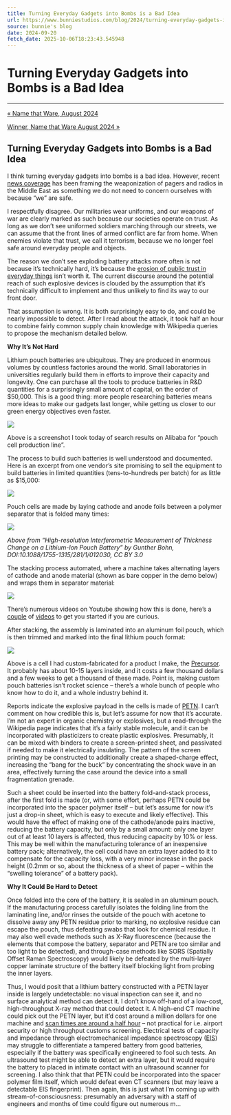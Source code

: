 ```yaml
---
title: Turning Everyday Gadgets into Bombs is a Bad Idea
url: https://www.bunniestudios.com/blog/2024/turning-everyday-gadgets-into-bombs-is-a-bad-idea/
source: bunnie's blog
date: 2024-09-20
fetch_date: 2025-10-06T18:23:43.545948
---
```


# Turning Everyday Gadgets into Bombs is a Bad Idea

---

[« Name that Ware, August 2024](https://www.bunniestudios.com/blog/2024/name-that-ware-august-2024/)

[Winner, Name that Ware August 2024 »](https://www.bunniestudios.com/blog/2024/winner-name-that-ware-august-2024/)

## Turning Everyday Gadgets into Bombs is a Bad Idea

I think turning everyday gadgets into bombs is a bad idea. However, recent [news coverage](https://edition.cnn.com/2024/09/17/business/pagers-cell-phones-batteries/index.html) has been framing the weaponization of pagers and radios in the Middle East as something we do not need to concern ourselves with because “we” are safe.

I respectfully disagree. Our militaries wear uniforms, and our weapons of war are clearly marked as such because our societies operate on trust. As long as we don’t see uniformed soldiers marching through our streets, we can assume that the front lines of armed conflict are far from home. When enemies violate that trust, we call it terrorism, because we no longer feel safe around everyday people and objects.

The reason we don’t see exploding battery attacks more often is not because it’s technically hard, it’s because the [erosion of public trust in everyday things](https://www.npr.org/2021/09/06/1034631928/the-cias-hunt-for-bin-laden-has-had-lasting-repercussions-for-ngos-in-pakistan) isn’t worth it. The current discourse around the potential reach of such explosive devices is clouded by the assumption that it’s technically difficult to implement and thus unlikely to find its way to our front door.

That assumption is wrong. It is both surprisingly easy to do, and could be nearly impossible to detect. After I read about the attack, it took half an hour to combine fairly common supply chain knowledge with Wikipedia queries to propose the mechanism detailed below.

**Why It’s Not Hard**

Lithium pouch batteries are ubiquitous. They are produced in enormous volumes by countless factories around the world. Small laboratories in universities regularly build them in efforts to improve their capacity and longevity. One can purchase all the tools to produce batteries in R&D quantities for a surprisingly small amount of capital, on the order of $50,000. This is a good thing: more people researching batteries means more ideas to make our gadgets last longer, while getting us closer to our green energy objectives even faster.

![](https://bunniefoo.com/bunnie/bp24-alibaba1.png)

Above is a screenshot I took today of search results on Alibaba for “pouch cell production line”.

The process to build such batteries is well understood and documented. Here is an excerpt from one vendor’s site promising to sell the equipment to build batteries in limited quantities (tens-to-hundreds per batch) for as little as $15,000:

![](https://bunniefoo.com/bunnie/bp24-alibaba2.png)

Pouch cells are made by laying cathode and anode foils between a polymer separator that is folded many times:

![](https://bunniefoo.com/bunnie/bp24-layers.png)

*Above from “High-resolution Interferometric Measurement of Thickness Change on a Lithium-Ion Pouch Battery” by Gunther Bohn, DOI:10.1088/1755-1315/281/1/012030, CC BY 3.0*

The stacking process automated, where a machine takes alternating layers of cathode and anode material (shown as bare copper in the demo below) and wraps them in separator material:

![](https://bunniefoo.com/bunnie/bp24-battery2.gif)

There’s numerous videos on Youtube showing how this is done, here’s a [couple](https://www.youtube.com/watch?v=x7t67EQzwUY) of [videos](https://www.youtube.com/watch?v=GnQ-HLZH41c) to get you started if you are curious.

After stacking, the assembly is laminated into an aluminum foil pouch, which is then trimmed and marked into the final lithium pouch format:

![](https://bunniefoo.com/bunnie/bp24-precursor_cell.jpg)

Above is a cell I had custom-fabricated for a product I make, the [Precursor](https://precursor.dev). It probably has about 10-15 layers inside, and it costs a few thousand dollars and a few weeks to get a thousand of these made. Point is, making custom pouch batteries isn’t rocket science – there’s a whole bunch of people who know how to do it, and a whole industry behind it.

Reports indicate the explosive payload in the cells is made of [PETN](https://en.wikipedia.org/wiki/Pentaerythritol_tetranitrate). I can’t comment on how credible this is, but let’s assume for now that it’s accurate. I’m not an expert in organic chemistry or explosives, but a read-through the Wikipedia page indicates that it’s a fairly stable molecule, and it can be incorporated with plasticizers to create plastic explosives. Presumably, it can be mixed with binders to create a screen-printed sheet, and passivated if needed to make it electrically insulating. The pattern of the screen printing may be constructed to additionally create a shaped-charge effect, increasing the “bang for the buck” by concentrating the shock wave in an area, effectively turning the case around the device into a small fragmentation grenade.

Such a sheet could be inserted into the battery fold-and-stack process, after the first fold is made (or, with some effort, perhaps PETN could be incorporated into the spacer polymer itself – but let’s assume for now it’s just a drop-in sheet, which is easy to execute and likely effective). This would have the effect of making one of the cathode/anode pairs inactive, reducing the battery capacity, but only by a small amount: only one layer out of at least 10 layers is affected, thus reducing capacity by 10% or less. This may be well within the manufacturing tolerance of an inexpensive battery pack; alternatively, the cell could have an extra layer added to it to compensate for the capacity loss, with a very minor increase in the pack height (0.2mm or so, about the thickness of a sheet of paper – within the “swelling tolerance” of a battery pack).

**Why It Could Be Hard to Detect**

Once folded into the core of the battery, it is sealed in an aluminum pouch. If the manufacturing process carefully isolates the folding line from the laminating line, and/or rinses the outside of the pouch with acetone to dissolve away any PETN residue prior to marking, no explosive residue can escape the pouch, thus defeating swabs that look for chemical residue. It may also well evade methods such as X-Ray fluorescence (because the elements that compose the battery, separator and PETN are too similar and too light to be detected), and through-case methods like SORS (Spatially Offset Raman Spectroscopy) would likely be defeated by the multi-layer copper laminate structure of the battery itself blocking light from probing the inner layers.

Thus, I would posit that a lithium battery constructed with a PETN layer inside is largely undetectable: no visual inspection can see it, and no surface analytical method can detect it. I don’t know off-hand of a low-cost, high-throughput X-ray method that could detect it. A high-end CT machine could pick out the PETN layer, but it’d cost around a million dollars for one machine and [scan times are around a half hour](https://www.ncbi.nlm.nih.gov/pmc/articles/PMC4755519/) – not practical for i.e. airport security or high throughput customs screening. Electrical tests of capacity and impedance through electromechanical impedance spectroscopy ([EIS](https://www.mdpi.com/2032-6653/14/11/305)) may struggle to differentiate a tampered battery from good batteries, especially if the battery was specifically engineered to fool such tests. An ultrasound test might be able to detect an extra layer, but it would require the battery to placed in intimate contact with an ultrasound scanner for screening. I also think that that PETN could be incorporated into the spacer polymer film itself, which would defeat even CT scanners (but may leave a detectable EIS fingerprint). Then again, this is just what I’m coming up with stream-of-consciousness: presumably an adversary with a staff of engineers and months of time could figure out numerous m...